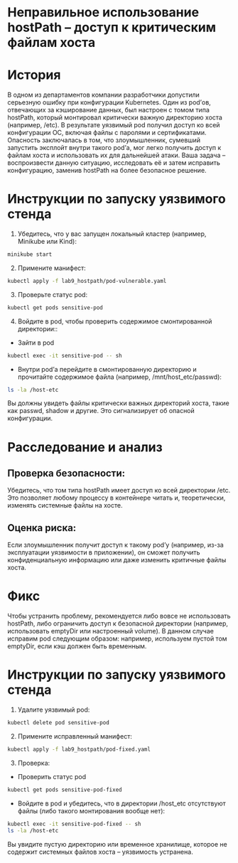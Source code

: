 # Неправильное использование hostPath – доступ к критическим файлам хоста
# История

В одном из департаментов компании разработчики допустили серьезную ошибку при конфигурации Kubernetes. Один из pod’ов, отвечающих за кэширование данных, был настроен с томом типа hostPath, который монтировал критически важную директорию хоста (например, /etc). В результате уязвимый pod получил доступ ко всей конфигурации ОС, включая файлы с паролями и сертификатами. Опасность заключалась в том, что злоумышленник, сумевший запустить эксплойт внутри такого pod’а, мог легко получить доступ к файлам хоста и использовать их для дальнейшей атаки. Ваша задача – воспроизвести данную ситуацию, исследовать её и затем исправить конфигурацию, заменив hostPath на более безопасное решение.

# Инструкции по запуску уязвимого стенда
1. Убедитесь, что у вас запущен локальный кластер (например, Minikube или Kind):
```sh
minikube start
```

2. Примените манифест:
```sh
kubectl apply -f lab9_hostpath/pod-vulnerable.yaml
```

3. Проверьте статус pod:
```sh
kubectl get pods sensitive-pod
```

4. Войдите в pod, чтобы проверить содержимое смонтированной директории::
- Зайти в pod
```sh
kubectl exec -it sensitive-pod -- sh
```
- Внутри pod’а перейдите в смонтированную директорию и прочитайте содержимое файла (например, /mnt/host_etc/passwd):
```sh
ls -la /host-etc
```
Вы должны увидеть файлы критически важных директорий хоста, такие как passwd, shadow и другие. Это сигнализирует об опасной конфигурации.

# Расследование и анализ

## Проверка безопасности:
Убедитесь, что том типа hostPath имеет доступ ко всей директории /etc. Это позволяет любому процессу в контейнере читать и, теоретически, изменять системные файлы на хосте.

## Оценка риска:
Если злоумышленник получит доступ к такому pod’у (например, из-за эксплуатации уязвимости в приложении), он сможет получить конфиденциальную информацию или даже изменить критичные файлы хоста.

# Фикс
Чтобы устранить проблему, рекомендуется либо вовсе не использовать hostPath, либо ограничить доступ к безопасной директории (например, использовать emptyDir или настроенный volume). В данном случае исправим pod следующим образом: например, используем пустой том emptyDir, если кэш должен быть временным.

# Инструкции по запуску уязвимого стенда
1. Удалите уязвимый pod:
```sh
kubectl delete pod sensitive-pod
```

2. Примените исправленный манифест:
```sh
kubectl apply -f lab9_hostpath/pod-fixed.yaml
```
3. Проверка:
- Проверить статус pod
```sh
kubectl get pods sensitive-pod-fixed
```

- Войдите в pod и убедитесь, что в директории /host_etc отсутствуют файлы (либо такого монтирования вообще нет):
```sh
kubectl exec -it sensitive-pod-fixed -- sh
ls -la /host-etc
```
Вы увидите пустую директорию или временное хранилище, которое не содержит системных файлов хоста – уязвимость устранена.
